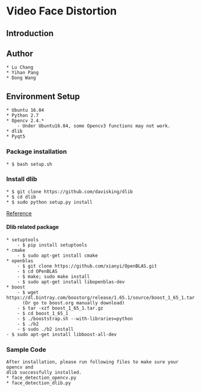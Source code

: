 # Video Face Distortion
## Introduction

## Author
	* Lu Chang
	* Yihan Pang
	* Dong Wang

## Environment Setup
	* Ubuntu 16.04
	* Python 2.7
	* Opencv 2.4.*
		- Under Ubuntu16.04, some Opencv3 functions may not work.
	* dlib
	* Pyqt5


### Package installation 
	* $ bash setup.sh
	
### Install dlib
	* $ git clone https://github.com/davisking/dlib 
	* $ cd dlib
	* $ sudo python setup.py install 

[Reference](https://github.com/davisking/dlib)
#### Dlib related package
    * setuptools
        - $ pip install setuptools
    * cmake
        - $ sudo apt-get install cmake
    * openblas
        - $ git clone https://github.com/xianyi/OpenBLAS.git 
        - $ cd OPenBLAS
        - $ make; sudo make install
        - $ sudo apt-get install libopenblas-dev
    * boost
        - $ wget https://dl.bintray.com/boostorg/release/1.65.1/source/boost_1_65_1.tar.gz
          (Or go to boost.org manually download)
        - $ tar -xzf boost_1_65_1.tar.gz
        - $ cd boost_1_65_1
        - $ ./booststrap.sh --with-libraries=python
        - $ ./b2
        - $ sudo ./b2 install
	- $ sudo apt-get install libboost-all-dev

### Sample Code
	After installation, please run following files to make sure your opencv and
	dlib successfully installed.
	* face_detection_opencv.py
	* face_detection_dlib.py




